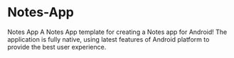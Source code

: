 # Notes-App
Notes App A Notes App template for creating a Notes app for Android! The application is fully native, using latest features of Android platform to provide the best user experience.
